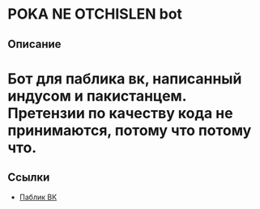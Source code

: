 # POKA NE OTCHISLEN bot

## Описание

# Бот для паблика вк, написанный индусом и пакистанцем. Претензии по качеству кода не принимаются, потому что потому что.

## Ссылки

- [Паблик ВК](https://vk.com/poka_ne_otchislen)
